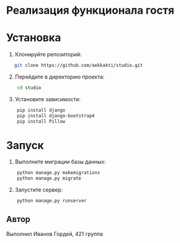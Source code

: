 # Реализация функционала гостя

# Установка

1. Клонируйте репозиторий:

```bash
   git clone https://github.com/aekkakti/studio.git

```

2. Перейдите в директорию проекта:

```bash
    cd studio
```

3. Установите зависимости:

```bash
    pip install django
    pip install django-bootstrap4
    pip install Pillow
```

# Запуск

1. Выполните миграции базы данных:

```bash
    python manage.py makemigrations
    python manage.py migrate
```

2. Запустите сервер:

```bash
    python manage.py runserver
```

## Автор

Выполнил Иванов Гордей, 421 группа
